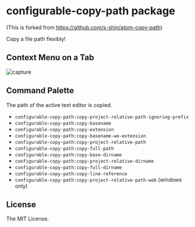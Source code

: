 # configurable-copy-path package

(This is forked from https://github.com/s-shin/atom-copy-path)

Copy a file path flexibly!

## Context Menu on a Tab

![capture](https://raw.githubusercontent.com/jacaetevha/configurable-copy-path/master/capture.png)

## Command Palette

The path of the active text editor is copied.

* `configurable-copy-path:copy-project-relative-path-ignoring-prefix`
* `configurable-copy-path:copy-basename`
* `configurable-copy-path:copy-extension`
* `configurable-copy-path:copy-basename-wo-extension`
* `configurable-copy-path:copy-project-relative-path`
* `configurable-copy-path:copy-full-path`
* `configurable-copy-path:copy-base-dirname`
* `configurable-copy-path:copy-project-relative-dirname`
* `configurable-copy-path:copy-full-dirname`
* `configurable-copy-path:copy-line-reference`
* `configurable-copy-path:copy-project-relative-path-web` (windows only)

## License

The MIT License.
